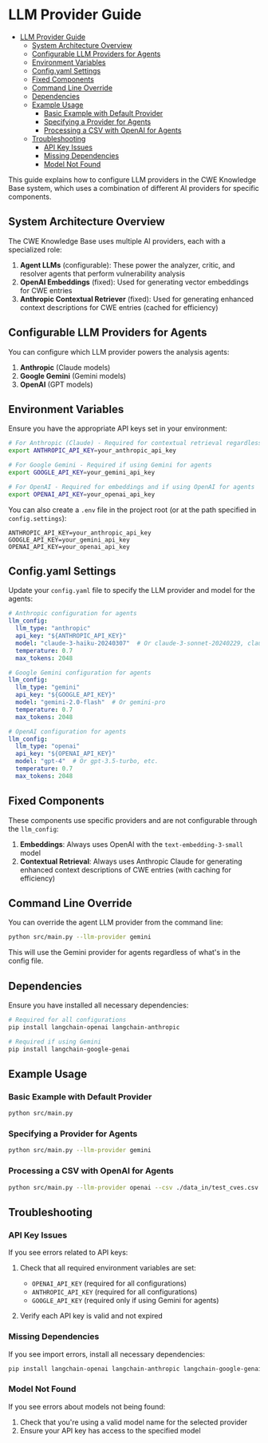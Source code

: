 # LLM Provider Guide

- [LLM Provider Guide](#llm-provider-guide)
  - [System Architecture Overview](#system-architecture-overview)
  - [Configurable LLM Providers for Agents](#configurable-llm-providers-for-agents)
  - [Environment Variables](#environment-variables)
  - [Config.yaml Settings](#configyaml-settings)
  - [Fixed Components](#fixed-components)
  - [Command Line Override](#command-line-override)
  - [Dependencies](#dependencies)
  - [Example Usage](#example-usage)
    - [Basic Example with Default Provider](#basic-example-with-default-provider)
    - [Specifying a Provider for Agents](#specifying-a-provider-for-agents)
    - [Processing a CSV with OpenAI for Agents](#processing-a-csv-with-openai-for-agents)
  - [Troubleshooting](#troubleshooting)
    - [API Key Issues](#api-key-issues)
    - [Missing Dependencies](#missing-dependencies)
    - [Model Not Found](#model-not-found)


This guide explains how to configure LLM providers in the CWE Knowledge Base system, which uses a combination of different AI providers for specific components.

## System Architecture Overview

The CWE Knowledge Base uses multiple AI providers, each with a specialized role:

1. **Agent LLMs** (configurable): These power the analyzer, critic, and resolver agents that perform vulnerability analysis
2. **OpenAI Embeddings** (fixed): Used for generating vector embeddings for CWE entries
3. **Anthropic Contextual Retriever** (fixed): Used for generating enhanced context descriptions for CWE entries (cached for efficiency)

## Configurable LLM Providers for Agents

You can configure which LLM provider powers the analysis agents:

1. **Anthropic** (Claude models)
2. **Google Gemini** (Gemini models)
3. **OpenAI** (GPT models)

## Environment Variables

Ensure you have the appropriate API keys set in your environment:

```bash
# For Anthropic (Claude) - Required for contextual retrieval regardless of agent configuration
export ANTHROPIC_API_KEY=your_anthropic_api_key

# For Google Gemini - Required if using Gemini for agents
export GOOGLE_API_KEY=your_gemini_api_key

# For OpenAI - Required for embeddings and if using OpenAI for agents
export OPENAI_API_KEY=your_openai_api_key
```

You can also create a `.env` file in the project root (or at the path specified in `config.settings`):

```
ANTHROPIC_API_KEY=your_anthropic_api_key
GOOGLE_API_KEY=your_gemini_api_key
OPENAI_API_KEY=your_openai_api_key
```

## Config.yaml Settings

Update your `config.yaml` file to specify the LLM provider and model for the agents:

```yaml
# Anthropic configuration for agents
llm_config:
  llm_type: "anthropic"
  api_key: "${ANTHROPIC_API_KEY}"
  model: "claude-3-haiku-20240307"  # Or claude-3-sonnet-20240229, claude-3-opus-20240229, etc.
  temperature: 0.7
  max_tokens: 2048
```

```yaml
# Google Gemini configuration for agents
llm_config:
  llm_type: "gemini"
  api_key: "${GOOGLE_API_KEY}"
  model: "gemini-2.0-flash"  # Or gemini-pro
  temperature: 0.7
  max_tokens: 2048
```

```yaml
# OpenAI configuration for agents
llm_config:
  llm_type: "openai"
  api_key: "${OPENAI_API_KEY}"
  model: "gpt-4"  # Or gpt-3.5-turbo, etc.
  temperature: 0.7
  max_tokens: 2048
```

## Fixed Components

These components use specific providers and are not configurable through the `llm_config`:

1. **Embeddings**: Always uses OpenAI with the `text-embedding-3-small` model
2. **Contextual Retrieval**: Always uses Anthropic Claude for generating enhanced context descriptions of CWE entries (with caching for efficiency)

## Command Line Override

You can override the agent LLM provider from the command line:

```bash
python src/main.py --llm-provider gemini
```

This will use the Gemini provider for agents regardless of what's in the config file.

## Dependencies

Ensure you have installed all necessary dependencies:

```bash
# Required for all configurations
pip install langchain-openai langchain-anthropic

# Required if using Gemini
pip install langchain-google-genai
```

## Example Usage

### Basic Example with Default Provider

```bash
python src/main.py
```

### Specifying a Provider for Agents

```bash
python src/main.py --llm-provider gemini
```

### Processing a CSV with OpenAI for Agents

```bash
python src/main.py --llm-provider openai --csv ./data_in/test_cves.csv --output-dir ./cwe_assign_reports
```

## Troubleshooting

### API Key Issues

If you see errors related to API keys:

1. Check that all required environment variables are set:
   - `OPENAI_API_KEY` (required for all configurations)
   - `ANTHROPIC_API_KEY` (required for all configurations)
   - `GOOGLE_API_KEY` (required only if using Gemini for agents)

2. Verify each API key is valid and not expired

### Missing Dependencies

If you see import errors, install all necessary dependencies:

```bash
pip install langchain-openai langchain-anthropic langchain-google-genai
```

### Model Not Found

If you see errors about models not being found:

1. Check that you're using a valid model name for the selected provider
2. Ensure your API key has access to the specified model